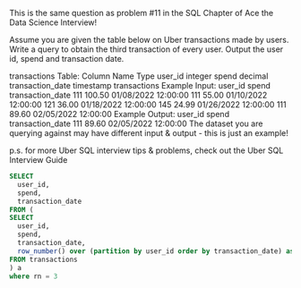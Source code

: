 This is the same question as problem #11 in the SQL Chapter of Ace the Data Science Interview!

Assume you are given the table below on Uber transactions made by users. Write a query to obtain the third transaction of every user. Output the user id, spend and transaction date.

transactions Table:
Column Name	Type
user_id	integer
spend	decimal
transaction_date	timestamp
transactions Example Input:
user_id	spend	transaction_date
111	100.50	01/08/2022 12:00:00
111	55.00	01/10/2022 12:00:00
121	36.00	01/18/2022 12:00:00
145	24.99	01/26/2022 12:00:00
111	89.60	02/05/2022 12:00:00
Example Output:
user_id	spend	transaction_date
111	89.60	02/05/2022 12:00:00
The dataset you are querying against may have different input & output - this is just an example!

p.s. for more Uber SQL interview tips & problems, check out the Uber SQL Interview Guide

```sql
SELECT
  user_id,
  spend,
  transaction_date
FROM (
SELECT
  user_id,
  spend,
  transaction_date,
  row_number() over (partition by user_id order by transaction_date) as rn
FROM transactions
) a
where rn = 3
```